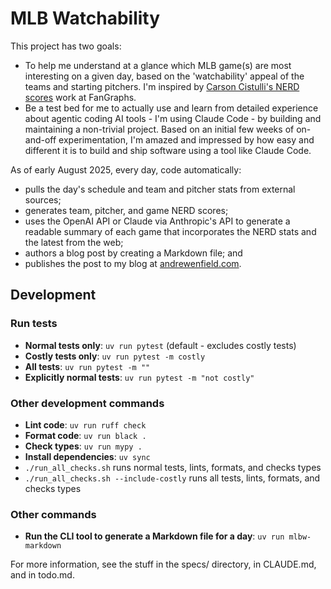 # MLB Watchability

This project has two goals:

- To help me understand at a glance which MLB game(s) are most interesting on a given day, based on the 'watchability' appeal of the teams and starting pitchers. I'm inspired by [Carson Cistulli's NERD scores](https://blogs.fangraphs.com/introducing-team-nerd/) work at FanGraphs.
- Be a test bed for me to actually use and learn from detailed experience about agentic coding AI tools - I'm using Claude Code - by building and maintaining a non-trivial project. Based on an initial few weeks of on-and-off experimentation, I'm amazed and impressed by how easy and different it is to build and ship software using a tool like Claude Code.

As of early August 2025, every day, code automatically:

- pulls the day's schedule and team and pitcher stats from external sources;
- generates team, pitcher, and game NERD scores;
- uses the OpenAI API or Claude via Anthropic's API to generate a readable summary of each game that incorporates the NERD stats and the latest from the web;
- authors a blog post by creating a Markdown file; and
- publishes the post to my blog at [andrewenfield.com](https://andrewenfield.com).

## Development

### Run tests

- **Normal tests only**: `uv run pytest` (default - excludes costly tests)
- **Costly tests only**: `uv run pytest -m costly`
- **All tests**: `uv run pytest -m ""`
- **Explicitly normal tests**: `uv run pytest -m "not costly"`

### Other development commands

- **Lint code**: `uv run ruff check`
- **Format code**: `uv run black .`
- **Check types**: `uv run mypy .`
- **Install dependencies**: `uv sync`
- `./run_all_checks.sh` runs normal tests, lints, formats, and checks types
- `./run_all_checks.sh --include-costly` runs all tests, lints, formats, and checks types

### Other commands

- **Run the CLI tool to generate a Markdown file for a day**: `uv run mlbw-markdown`

For more information, see the stuff in the specs/ directory, in CLAUDE.md, and in todo.md.

